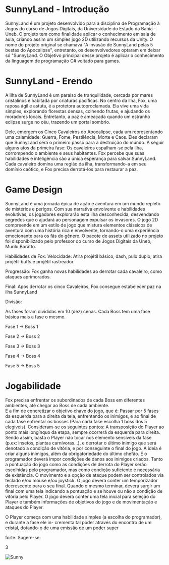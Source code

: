 # SunnyLand - Introdução

  SunnyLand é um projeto desenvolvido para a disciplina de Programação à Jogos do curso de Jogos Digitais, da Universidade do Estado da Bahia - Uneb. O projeto tem como finalidade aplicar o conhecimento em sala de aula, criando assim um simples jogo 2D utilizando recursos da Unity. O nome do projeto original se chamava "A invasão de SunnyLand pelas 5 bestas do Apocalipse", entretanto, os desenvolvedores optaram em deixar só "SunnyLand. O Objetivo principal desse projeto é aplicar o conhecimento da linguagem de programação C# voltado para games. 

# SunnyLand - Erendo 

A ilha de SunnyLand é um paraíso de tranquilidade, cercada por mares cristalinos e habitada por criaturas pacíficas. No centro da ilha, Fox, uma raposa ágil e astuta, é a protetora autoproclamada. Ela vive uma vida simples, explorando florestas densas, colhendo frutas, e ajudando os moradores locais. Entretanto, a paz é ameaçada quando um estranho eclipse surge no céu, trazendo um portal sombrio. <br> 

Dele, emergem os Cinco Cavaleiros do Apocalipse, cada um representando uma calamidade: Guerra, Fome, Pestilência, Morte e Caos. Eles declaram que SunnyLand será o primeiro passo para a destruição do mundo. A seguir alguns atos da primeira fase: Os cavaleiros espalham-se pela ilha, corrompendo o ambiente e seus habitantes. Fox percebe que suas habilidades e inteligência são a única esperança para salvar SunnyLand. Cada cavaleiro domina uma região da ilha, transformando-a em seu domínio caótico, e Fox precisa derrotá-los para restaurar a paz.

# Game Design

SunnyLand é uma jornada épica de ação e aventura em um mundo repleto de mistérios e perigos. Com sua narrativa envolvente e habilidades evolutivas, os jogadores explorarão esta ilha desconhecida, desvendando segredos que o ajudará ao personagem expulsar os invasores. O jogo 2D compreende em um estilo de jogo que mistura elementos clássicos de aventura com uma história rica e envolvente, tornando-o
uma experiência emocionante para os fãs do gênero. O pacote de assets utilizado no projeto foi disponibilizado pelo professor do curso de Jogos Digitais da Uneb, Murilo Boratto. <br> 

Habilidades de Fox: Velocidade: Atira projétil básico, dash, pulo duplo, atira projétil buffs e projétil rastreador. <br> 

Progressão: Fox ganha novas habilidades ao derrotar cada cavaleiro, como ataques aprimorados. <br>

Final: Após derrotar os cinco Cavaleiros, Fox consegue estabelecer paz na ilha SunnyLand <br>

Divisão:<br>

As fases foram divididas em 10 (dez) cenas. Cada Boss tem uma fase básica mais a fase o mesmo. <br>

Fase 1 -> Boss 1 <br>

Fase 2 -> Boss 2 <br>

Fase 3 -> Boss 3 <br>

Fase 4 -> Boss 4 <br>

Fase 5 -> Boss 5 <br>

# Jogabilidade 

Fox precisa enfrentar os subordinados de cada Boss em diferentes ambientes, até chegar ao Boss de cada ambiente.  
E a fim de concretizar o objetivo chave do jogo, que é: Passar por 5 fases da esquerda para a direita
da tela, enfrentando os inimigos, e ao final de cada fase enfrentar os bosses (Para cada fase
escolha 1 boss dos 5 elegíveis). Consideram-se os seguintes pontos:
 A transposição do Player ao ponto mais longínquo da etapa, sempre ocorrerá da esquerda para direita.
Sendo assim, basta o Player não tocar nos elemento sensíveis da fase (p.ex: insetos, plantas carnívoras...),
e derrotar o último inimigo que será denotado a condição de vitória, e por conseguinte o final do jogo.
 A ideia é criar alguns inimigos, além da obrigatoriedade do último chefão. E o programador deverá
impor condições de danos aos inimigos criados.
 Tanto a pontuação do jogo como as condições de derrota do Player serão escolhidas pelo programador,
mas como condição suficiente e necessária de existência.
 O movimento e a opção de ataque podem ser controlados via teclado e/ou mouse e/ou joystick.
 O jogo deverá conter um temporizador decrescente para o seu final. Quando o mesmo terminar, deverá
surgir um final com uma tela indicando a pontuação e se houve ou não a condição de vitória pelo Player.
 O jogo deverá conter uma tela inicial para seleção do Player e também informações de objetivos do
jogo e de movimentação e ataques do Player.

 O Player começa com uma habilidade simples (a escolha do programador), e durante a fase ele in-
crementa tal poder através do encontro de um cristal, dotando-o de uma emissão de um poder super

forte.
Sugere-se:

3
  
![Sunny](https://github.com/user-attachments/assets/4b765910-7541-4fa7-9919-635406e49884)
